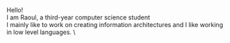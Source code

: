 Hello! \
I am Raoul, a third-year computer science student \
I mainly like to work on creating information architectures and I like working in low level languages. \

